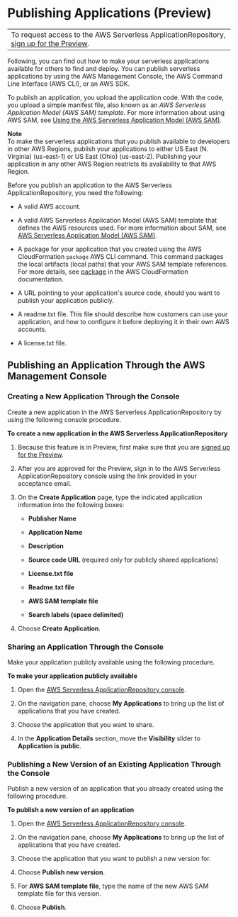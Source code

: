 # Publishing Applications \(Preview\)<a name="serverless-app-publishing-applications"></a>


|  | 
| --- |
|  To request access to the AWS Serverless ApplicationRepository, [sign up for the Preview](https://pages.awscloud.com/serverlessrepo-preview.html)\.   | 

Following, you can find out how to make your serverless applications available for others to find and deploy\. You can publish serverless applications by using the AWS Management Console, the AWS Command Line Interface \(AWS CLI\), or an AWS SDK\. 

To publish an application, you upload the application code\. With the code, you upload a simple manifest file, also known as an *AWS Serverless Application Model \(AWS SAM\) template\.* For more information about using AWS SAM, see [Using the AWS Serverless Application Model \(AWS SAM\)](using-aws-sam.md)\.

**Note**  
To make the serverless applications that you publish available to developers in other AWS Regions, publish your applications to either US East \(N\. Virginia\) \(us\-east\-1\) or US East \(Ohio\) \(us\-east\-2\)\. Publishing your application in any other AWS Region restricts its availability to that AWS Region\.

Before you publish an application to the AWS Serverless ApplicationRepository, you need the following:

+ A valid AWS account\.

+ A valid AWS Serverless Application Model \(AWS SAM\) template that defines the AWS resources used\. For more information about SAM, see [AWS Serverless Application Model \(AWS SAM\)](https://github.com/awslabs/serverless-application-model)\.

+ A package for your application that you created using the AWS CloudFormation `package` AWS CLI command\. This command packages the local artifacts \(local paths\) that your AWS SAM template references\. For more details, see [package](http://docs.aws.amazon.com/cli/latest/reference/cloudformation/package.html) in the AWS CloudFormation documentation\. 

+ A URL pointing to your application's source code, should you want to publish your application publicly\.

+ A readme\.txt file\. This file should describe how customers can use your application, and how to configure it before deploying it in their own AWS accounts\. 

+ A license\.txt file\.

## Publishing an Application Through the AWS Management Console<a name="publishing-application-through-aws-console"></a>

### Creating a New Application Through the Console<a name="create-new-application"></a>

Create a new application in the AWS Serverless ApplicationRepository by using the following console procedure\.

**To create a new application in the AWS Serverless ApplicationRepository**

1. Because this feature is in Preview, first make sure that you are [signed up for the Preview](https://pages.awscloud.com/serverlessrepo-preview.html)\.

1. After you are approved for the Preview, sign in to the AWS Serverless ApplicationRepository console using the link provided in your acceptance email\.

1. On the **Create Application** page, type the indicated application information into the following boxes:

   + **Publisher Name**

   + **Application Name**

   + **Description**

   + **Source code URL** \(required only for publicly shared applications\)

   + **License\.txt file**

   + **Readme\.txt file**

   + **AWS SAM template file**

   + **Search labels \(space delimited\)**

1. Choose **Create Application**\.

### Sharing an Application Through the Console<a name="share-application"></a>

Make your application publicly available using the following procedure\.

**To make your application publicly available**

1. Open the [AWS Serverless ApplicationRepository console](https://console.aws.amazon.com/serverlessrepo/home)\.

1. On the navigation pane, choose **My Applications** to bring up the list of applications that you have created\.

1. Choose the application that you want to share\.

1. In the **Application Details** section, move the **Visibility** slider to **Application is public**\.

### Publishing a New Version of an Existing Application Through the Console<a name="publish-new-version-of-application"></a>

Publish a new version of an application that you already created using the following procedure\.

**To publish a new version of an application**

1. Open the [AWS Serverless ApplicationRepository console](https://console.aws.amazon.com/serverlessrepo/home)\.

1. On the navigation pane, choose **My Applications** to bring up the list of applications that you have created\.

1. Choose the application that you want to publish a new version for\.

1. Choose **Publish new version**\.

1. For **AWS SAM template file**, type the name of the new AWS SAM template file for this version\.

1. Choose **Publish**\.
